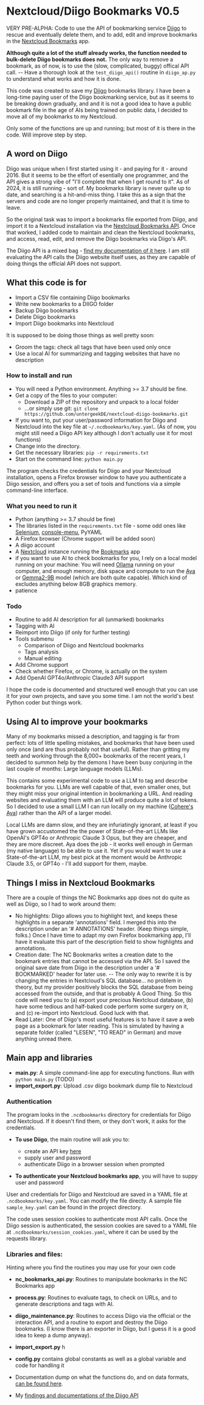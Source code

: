 # Nextcloud/Diigo Bookmarks V0.5

VERY PRE-ALPHA: Code to use the API of bookmarking service [Diigo](https://www.diigo.com) to rescue and eventually delete them, and to add, edit and improve bookmarks in the [Nextcloud Bookmarks](https://apps.nextcloud.com/apps/bookmarks) app. 

**Although quite a lot of the stuff already works, the function needed to bulk-delete Diigo bookmarks does not.** The only way to remove a bookmark, as of now, is to use the (slow, complicated, buggy) offical API call. -- Have a thorough look at the ```test_diigo_api()``` routine in ```diigo_ap.py``` to understand what works and how it is done. 

This code was created to save my [Diigo](https://www.diigo.com) bookmarks library. I have been a long-time paying user of the Diigo bookmarking service, but as it seems to be breaking down gradually, and and it is not a good idea to have a public bookmark file in the age of AIs being trained on public data, I decided to move all of my bookmarks to my Nextcloud. 

Only some of the functions are up and running; but most of it is there in the code. Will 
improve step by step. 

## A word on Diigo

Diigo was unique when I first started using it - and paying for it - around 2016. But it seems to be the effort of esentially one programmer, and the API gives a strong vibe of "I'll complete that when I get round to it". As of 2024, it is still running - sort of. My bookmarks library is never quite up to date, and searching is a hit-and-miss thing. I take this as a sign that the servers and code are no longer properly maintained, and that it is time to leave. 

So the original task was to import a bookmarks file exported from Diigo, and import it to a Nextcloud installation via the [Nextcloud Bookmarks API](https://nextcloud-bookmarks.readthedocs.io/en/latest/). Once that worked, I added code to maintain and clean the Nextcloud bookmarks, and access, read, edit, and remove the Diigo bookmarks via Diigo's API. 

The Diigo API is a mixed bag - [find my documentation of it here](doc/diigo_api.md). I am still evaluating the API calls the Diigo website itself uses, as they are capable of doing things the official API does not support. 

## What this code is for

- Import a CSV file containing Diigo bookmarks
- Write new bookmarks to a DIIGO folder 
- Backup Diigo bookmarks
- Delete Diigo bookmarks
- Import Diigo bookmarks into Nextcloud

It is supposed to be doing those things as well pretty soon: 
- Groom the tags: check all tags that have been used only once
- Use a local AI for summarizing and tagging websites that have no description

### How to install and run

* You will need a Python environment. Anything >= 3.7 should be fine.
* Get a copy of the files to your computer: 
	* Download a ZIP of the repository and unpack to a local folder 
	* ...or simply use git: ```git clone https://github.com/untergeekDE/nextcloud-diigo-bookmarks.git```
* If you want to, put your user/password information for Diigo and Nextcloud into the key file at ```~/.ncdbookmarks/key.yaml```. (As of now, you might still need a Diigo API key although I don't actually use it for most functions)
* Change into the directory.
* Get the necessary libraries: ```pip -r requirements.txt```
* Start on the command line: ```python main.py```

The program checks the credentials for Diigo and your Nextcloud installation, opens a Firefox browser window to have you authenticate a Diigo session, and offers you a set of tools and functions via a simple command-line interface. 

### What you need to run it
- Python (anything >= 3.7 should be fine)
- The libraries listed in the ```requirements.txt``` file - some odd ones like [Selenium](https://www.selenium.dev/), [console-menu](https://github.com/aegirhall/console-menu), PyYAML
- A Firefox browser (Chrome support will be added soon)
- A diigo account
- A [Nextcloud](https://nextcloud.com/install/#instructions-server) instance running the [Bookmarks](https://apps.nextcloud.com/apps/bookmarks) app
- if you want to use AI to check bookmarks for you, I rely on a local model running on your machine: You will need [Ollama](https://ollama.com/) running on your computer, and enough memory, disk space and compute to run the [Aya](https://ollama.com/library/aya) or [Gemma2-9B](https://ollama.com/library/gemma2) model (which are both quite capable). Which kind of excludes anything below 8GB graphics memory.
- patience

### Todo 

- Routine to add AI description for all (unmarked) bookmarks
- Tagging with AI
- Reimport into Diigo (if only for further testing)
- Tools submenu
	- Comparison of Diigo and Nextcloud bookmarks
	- Tags analysis
	- Manual editing
- Add Chrome support
- Check whether Firefox, or Chrome, is actually on the system
- Add OpenAI GPT4o/Anthropic Claude3 API support 

I hope the code is documented and structured well enough that you can use it for your own projects, and save you some time. I am not the world's best Python coder but things work. 

## Using AI to improve your bookmarks

Many of my bookmarks missed a description, and tagging is far from perfect: lots of little spelling mistakes, and bookmarks that have been used only once (and are thus probably not that useful). Rather than gritting my teeth and working through the 8,000+ bookmarks of the recent years, I decided to summon help by the demons I have been busy conjuring in the last couple of months: Large language models (LLMs). 

This contains some experimental code to use a LLM to tag and describe bookmarks for you. LLMs are well capable of that, even smaller ones, but they might miss your original intention in bookmarking a URL. And reading websites and evaluating them with an LLM will produce quite a lot of tokens. So I decided to use a small LLM I can run locally on my machine ([Cohere's Aya](https://ollama.com/library/aya)) rather than the API of a larger model. 

Local LLMs are damn slow, and they are infuriatingly ignorant, at least if you have grown accustomed the the power of State-of-the-art LLMs like OpenAI's GPT4o or Anthropic Claude 3 Opus, but they are cheaper, and they are more discreet. Aya does the job - it works well enough in German (my native language) to be able to use it. Yet if you would want to use a State-of-the-art LLM, my best pick at the moment would be Anthropic Claude 3.5, or GPT4o - I'll add support for them, maybe. 

## Things I miss in Nextcloud Bookmarks

There are a couple of things the NC Bookmarks app does not do quite as well as Diigo, so I had to work around them: 

- No highlights: Diigo allows you to highlight text, and keeps these highlights in a separate 'annotations' field. I merged this into the description under an '# ANNOTATIONS' header. (Keep things simple, folks.) Once I have time to adapt my own Firefox bookmarking app, I'll have it evaluate this part of the description field to show highlights and annotations. 
- Creation date: The NC Bookmarks writes a creation date to the bookmark entries that cannot be accessed via the API. So I saved the original save date from Diigo in the description under a '# BOOKMARKED' header for later use. -- The only way to rewrite it is by changing the entries in Nextcloud's SQL database... no problem in theory, but my provider positively blocks the SQL database from being accessed from the outside, and that is probably A Good Thing. So this code will need you to (a) export your precious Nextcloud database, (b) have some tedious and half-baked code perform some surgery on it, and (c) re-import into Nextcloud. Good luck with that. 
- Read Later: One of Diigo's most useful features is to have it save a web page as a bookmark for later reading. This is simulated by having a separate folder (called "LESEN", "TO READ" in German) and move anything unread there.

## Main app and libraries

* **main.py**: A simple command-line app for executing functions. Run with ```python main.py``` (TODO)
* **import_export.py**: Upload .csv diigo bookmark dump file to Nextcloud 

### Authentication

The program looks in the ```.ncdbookmarks``` directory for credentials for Diigo and Nextcloud. If it doesn't find them, or they don't work, it asks for the credentials. 

* **To use Diigo**, the main routine will ask you to:
	- create an API key [here](https://www.diigo.com/api_keys/new/)
	- supply user and password
	- authenticate Diigo in a browser session when prompted

* **To authenticate your Nextcloud bookmarks app**, you will have to suppy user and password

User and credentials for Diigo and Nextcloud are saved in a YAML file at ```.ncdbookmarks/key.yaml```. You can modify the file directy. A sample file ```sample_key.yaml``` can be found in the project directory. 

The code uses session cookies to authenticate most API calls. Once the Diigo session is authenticated, the session cookies are saved to a YAML file at ```.ncdbookmarks/session_cookies.yaml```, where it can be used by the requests library. 

### Libraries and files: 

Hinting where you find the routines you may use for your own code
* **nc_bookmarks_api.py**: Routines to manipulate bookmarks in the NC Bookmarks app
* **process.py**: Routines to evaluate tags, to check on URLs, and to generate descriptions and tags with AI. 
* **diigo_maintenance.py**: Routines to access Diigo via the official or the interaction API, and a routine to export and destroy the Diigo bookmarks. (I know there is an exporter in Diigo, but I guess it is a good idea to keep a dump anyway). 
* **import_export.py** h

* **config.py** contains global constants as well as a global variable and code for handling it

* Documentation dump on what the functions do, and on data formats, [can be found here](doc/code_doc.md).
* My [findings and documentations of the Diigo API](doc/diigo_api.md)
